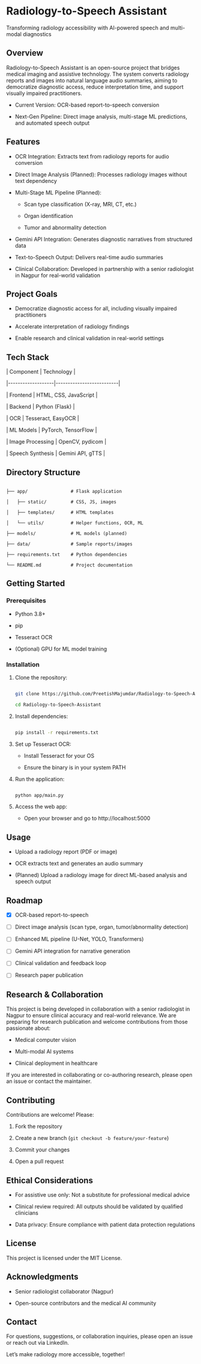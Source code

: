 # Radiology-to-Speech Assistant

Transforming radiology accessibility with AI-powered speech and multi-modal diagnostics

## Overview

Radiology-to-Speech Assistant is an open-source project that bridges medical imaging and assistive technology. The system converts radiology reports and images into natural language audio summaries, aiming to democratize diagnostic access, reduce interpretation time, and support visually impaired practitioners.

- Current Version: OCR-based report-to-speech conversion

- Next-Gen Pipeline: Direct image analysis, multi-stage ML predictions, and automated speech output

## Features

- OCR Integration: Extracts text from radiology reports for audio conversion

- Direct Image Analysis (Planned): Processes radiology images without text dependency

- Multi-Stage ML Pipeline (Planned):

  - Scan type classification (X-ray, MRI, CT, etc.)

  - Organ identification

  - Tumor and abnormality detection

- Gemini API Integration: Generates diagnostic narratives from structured data

- Text-to-Speech Output: Delivers real-time audio summaries

- Clinical Collaboration: Developed in partnership with a senior radiologist in Nagpur for real-world validation

## Project Goals

- Democratize diagnostic access for all, including visually impaired practitioners

- Accelerate interpretation of radiology findings

- Enable research and clinical validation in real-world settings

## Tech Stack

| Component         | Technology                |

|-------------------|--------------------------|

| Frontend          | HTML, CSS, JavaScript    |

| Backend           | Python (Flask)           |

| OCR               | Tesseract, EasyOCR       |

| ML Models         | PyTorch, TensorFlow      |

| Image Processing  | OpenCV, pydicom          |

| Speech Synthesis  | Gemini API, gTTS         |

## Directory Structure

```

├── app/                # Flask application

│   ├── static/         # CSS, JS, images

│   ├── templates/      # HTML templates

│   └── utils/          # Helper functions, OCR, ML

├── models/             # ML models (planned)

├── data/               # Sample reports/images

├── requirements.txt    # Python dependencies

└── README.md           # Project documentation

```

## Getting Started

### Prerequisites

- Python 3.8+

- pip

- Tesseract OCR

- (Optional) GPU for ML model training

### Installation

1. Clone the repository:

   ```bash

   git clone https://github.com/PreetishMajumdar/Radiology-to-Speech-Assistant.git

   cd Radiology-to-Speech-Assistant

   ```

2. Install dependencies:

   ```bash

   pip install -r requirements.txt

   ```

3. Set up Tesseract OCR:

   - Install Tesseract for your OS

   - Ensure the binary is in your system PATH

4. Run the application:

   ```bash

   python app/main.py

   ```

5. Access the web app:

   - Open your browser and go to http://localhost:5000

## Usage

- Upload a radiology report (PDF or image)

- OCR extracts text and generates an audio summary

- (Planned) Upload a radiology image for direct ML-based analysis and speech output

## Roadmap

- [x] OCR-based report-to-speech

- [ ] Direct image analysis (scan type, organ, tumor/abnormality detection)

- [ ] Enhanced ML pipeline (U-Net, YOLO, Transformers)

- [ ] Gemini API integration for narrative generation

- [ ] Clinical validation and feedback loop

- [ ] Research paper publication

## Research & Collaboration

This project is being developed in collaboration with a senior radiologist in Nagpur to ensure clinical accuracy and real-world relevance. We are preparing for research publication and welcome contributions from those passionate about:

- Medical computer vision

- Multi-modal AI systems

- Clinical deployment in healthcare

If you are interested in collaborating or co-authoring research, please open an issue or contact the maintainer.

## Contributing

Contributions are welcome! Please:

1. Fork the repository

2. Create a new branch (`git checkout -b feature/your-feature`)

3. Commit your changes

4. Open a pull request

## Ethical Considerations

- For assistive use only: Not a substitute for professional medical advice

- Clinical review required: All outputs should be validated by qualified clinicians

- Data privacy: Ensure compliance with patient data protection regulations

## License

This project is licensed under the MIT License.

## Acknowledgments

- Senior radiologist collaborator (Nagpur)

- Open-source contributors and the medical AI community

## Contact

For questions, suggestions, or collaboration inquiries, please open an issue or reach out via LinkedIn.

Let’s make radiology more accessible, together!